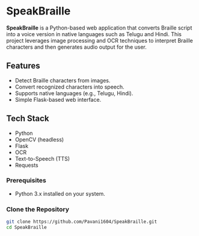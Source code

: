 # SpeakBraille

**SpeakBraille** is a Python-based web application that converts Braille script into a voice version in native languages such as Telugu and Hindi. This project leverages image processing and OCR techniques to interpret Braille characters and then generates audio output for the user.

## Features

- Detect Braille characters from images.
- Convert recognized characters into speech.
- Supports native languages (e.g., Telugu, Hindi).
- Simple Flask-based web interface.

## Tech Stack

- Python
- OpenCV (headless)
- Flask
- OCR
- Text-to-Speech (TTS)
- Requests


### Prerequisites

- Python 3.x installed on your system.

### Clone the Repository

```bash
git clone https://github.com/Pavani1604/SpeakBraille.git
cd SpeakBraille
